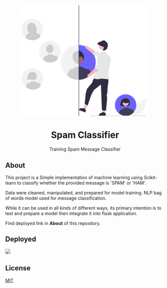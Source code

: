 <div align="center">
<img src="assets/filter.svg" height="auto" width="400"/>
<br />
<h1>Spam Classifier</h1>
<p>
Training Spam Message Classifier 
</p>
</div>
  
## About

This project is a Simple implementation of machine learning using Scikit-learn to classify whether the provided message is 'SPAM' or 'HAM'.

Data were cleaned, manipulated, and prepared for model training. NLP bag of words model used for message classification.

While it can be used in all kinds of different ways, its primary intention is to test and prepare a model then integrate it into flask application.

Find deployed link in **About** of this repository.

## Deployed

<img src="https://upload.wikimedia.org/wikipedia/commons/e/ec/Heroku_logo.svg" height="auto" width="200"/>

## License

[MIT](https://github.com/vibgreon/spam-classifier/blob/main/LICENSE)
